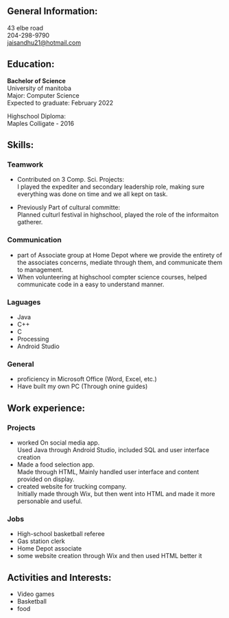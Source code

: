 ## General Information:  
43 elbe road   
204-298-9790  
jaisandhu21@hotmail.com  
## Education:  

**Bachelor of Science**  
University of manitoba   
Major: Computer Science  
Expected to graduate: February 2022  

Highschool Diploma:  
Maples Colligate - 2016

## Skills:  

### Teamwork  
* Contributed on 3 Comp. Sci. Projects:  
I played the expediter and secondary leadership role, making sure everything was done on time and we all kept on task.  

* Previously Part of cultural committe:  
  Planned culturl festival in highschool, played the role of the informaiton gatherer. 

### Communication
* part of Associate group at Home Depot where we provide the entirety of the associates concerns, mediate through them, and communicate them to management.
* When volunteering at highschool compter science courses, helped communicate code in a easy to understand manner. 

### Laguages
* Java
* C++
* C
* Processing
* Android Studio

### General
* proficiency in Microsoft Office (Word, Excel, etc.)
* Have built my own PC (Through onine guides)

## Work experience:  
 
### Projects  
* worked On social media app.  
  Used Java through Android Studio, included SQL and user interface creation
* Made a food selection app.  
  Made through HTML, Mainly handled user interface and content provided on display. 
* created website for trucking company.  
  Initially made through Wix, but then went into HTML and made it more personable and useful.
  
### Jobs
* High-school basketball referee
* Gas station clerk
* Home Depot associate
* some website creation through Wix and then used HTML better it
  

## Activities and Interests:  

* Video games
* Basketball 
* food
  

